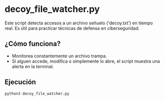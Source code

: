 # decoy_file_watcher.py

Este script detecta accesos a un archivo señuelo ('decoy.txt')
en tiempo real. Es útil para practicar técnicas de defensa en 
ciberseguridad.

## ¿Cómo funciona?

- Monitorea constantemente un archivo trampa.
- Si alguen accede, modifica o simplemente lo abre, el script 
muestra una alerta en la terminal.

## Ejecución

```bash
python3 decoy_file_watcher.py

